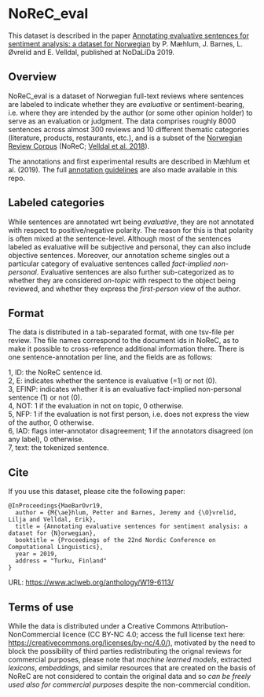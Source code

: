 # NoReC_eval

This dataset is described in the paper [Annotating evaluative sentences for sentiment analysis: a dataset for Norwegian](https://www.aclweb.org/anthology/W19-6113/) by P. Mæhlum, J. Barnes, L. Øvrelid and E. Velldal, published at NoDaLiDa 2019.

## Overview 
NoReC_eval is a dataset of Norwegian full-text reviews where sentences are labeled to indicate whether they are _evaluative_ or sentiment-bearing, i.e. where they are intended by the author (or some other opinion holder) to serve as an evaluation or judgment. The data comprises roughly 8000 sentences across almost 300 reviews and 10 different thematic categories (literature, products, restaurants, etc.), and is a subset of the [Norwegian Review Corpus](https://github.com/ltgoslo/norec) (NoReC; [Velldal et al. 2018](http://www.lrec-conf.org/proceedings/lrec2018/pdf/851.pdf)). 

The annotations and first experimental results are described in Mæhlum et al. (2019). The full [annotation guidelines](https://github.com/ltgoslo/norec_eval/blob/master/annotation_guidelines/guidelines.md) are also made available in this repo.

## Labeled categories
While sentences are annotated wrt being *evaluative*, they are not annotated with respect to positive/negative polarity. The reason for this is that polarity is often mixed at the sentence-level. Although most of the sentences labeled as evaluative will be subjective and personal, they can also include objective sentences. Moreover, our annotation scheme singles out a particular category of evaluative sentences called *fact-implied non-personal*. Evaluative sentences are also further sub-categorized as to whether they are considered *on-topic* with respect to the object being reviewed, and whether they express the *first-person* view of the author.

## Format
The data is distributed in a tab-separated format, with one tsv-file per review. The file names correspond to the document ids in NoReC, as to make it possible to cross-reference additional information there. There is one sentence-annotation per line, and the fields are as follows:

1, ID: the NoReC sentence id.  
2, E: indicates whether the sentence is evaluative (=1) or not (0).  
3, EFINP: indicates whether it is an evaluative fact-implied non-personal sentence (1) or not (0).  
4, NOT: 1 if the evaluation in not on topic, 0 otherwise.  
5, NFP: 1 if the evaluation is not first person, i.e. does not express the view of the author, 0 otherwise.  
6, IAD: flags inter-annotator disagreement; 1 if the annotators disagreed (on any label), 0 otherwise.  
7, text: the tokenized sentence.  

## Cite
If you use this dataset, please cite the following paper:

```
@InProceedings{MaeBarOvr19,
  author = {M{\ae}hlum, Petter and Barnes, Jeremy and {\O}vrelid, Lilja and Velldal, Erik},
  title = {Annotating evaluative sentences for sentiment analysis: a dataset for {N}orwegian},
  booktitle = {Proceedings of the 22nd Nordic Conference on Computational Linguistics},
  year = 2019,
  address = "Turku, Finland"
}
```
URL: https://www.aclweb.org/anthology/W19-6113/

## Terms of use

While the data is distributed under a Creative Commons Attribution-NonCommercial licence (CC BY-NC 4.0; access the full license text here: https://creativecommons.org/licenses/by-nc/4.0/), motivated by the need to block the possibility of third parties redistributing the orignal reviews for commercial purposes, please note that *machine learned models*, extracted *lexicons*, *embeddings*, and similar resources that are created on the basis of NoReC are not considered to contain the original data and so *can be freely used also for commercial purposes* despite the non-commercial condition.
